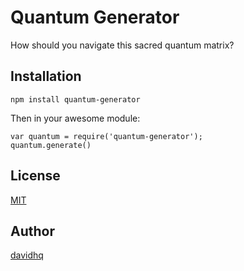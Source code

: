 # Quantum Generator

How should you navigate this sacred quantum matrix?

## Installation

    npm install quantum-generator

Then in your awesome module:

    var quantum = require('quantum-generator');
    quantum.generate()

## License

[MIT](https://opensource.org/licenses/MIT)

## Author

[davidhq](https://github.com/davidhq)
